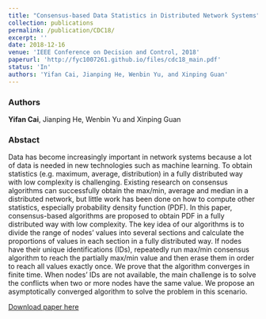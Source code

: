 ```yaml
---
title: "Consensus-based Data Statistics in Distributed Network Systems"
collection: publications
permalink: /publication/CDC18/
excerpt: ''
date: 2018-12-16
venue: 'IEEE Conference on Decision and Control, 2018'
paperurl: 'http://fyc1007261.github.io/files/cdc18_main.pdf'
status: 'In'
authors: 'Yifan Cai, Jianping He, Wenbin Yu, and Xinping Guan'
---
```



### Authors

**Yifan Cai**, Jianping He, Wenbin Yu and Xinping Guan



### Abstact

Data has become increasingly important in network systems because a lot of data is needed in new technologies such as machine learning. To obtain statistics (e.g. maximum, average, distribution) in a fully distributed way with low complexity is challenging. Existing research on consensus algorithms can successfully obtain the max/min, average and median in a distributed network, but little work has been done on how to compute other statistics, especially probability density function (PDF). In this paper, consensus-based algorithms are proposed to obtain PDF in a fully distributed way with low complexity. The key idea of our algorithms is to divide the range of nodes’ values into several sections and calculate the proportions of values in each section in a fully distributed way. If nodes have their unique identifications (IDs), repeatedly run max/min consensus algorithm to reach the partially max/min value and then erase them in order to reach all values exactly once. We prove that the algorithm converges in finite time. When nodes’ IDs are not available, the main challenge is to solve the conflicts when two or more nodes have the same value. We propose an asymptotically converged algorithm to solve the problem in this scenario.

[Download paper here](https://fyc1007261.github.io/files/cdc18_main.pdf)

